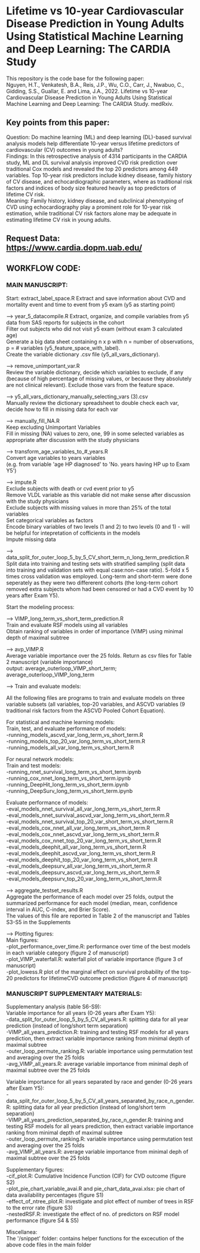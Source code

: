 # Lifetime vs 10-year Cardiovascular Disease Prediction in Young Adults Using Statistical Machine Learning and Deep Learning: The CARDIA Study

This repository is the code base for the following paper:  
Nguyen, H.T., Venkatesh, B.A., Reis, J.P., Wu, C.O., Carr, J., Nwabuo, C., Gidding, S.S., Guallar, E. and Lima, J.A., 2022. Lifetime vs 10-year Cardiovascular Disease Prediction in Young Adults Using Statistical Machine Learning and Deep Learning: The CARDIA Study. medRxiv.


## Key points from this paper:

Question: Do machine learning (ML) and deep learning (DL)-based survival analysis models help differentiate 10-year versus lifetime predictors of cardiovascular (CV) outcomes in young adults?   
Findings: In this retrospective analysis of 4314 participants in the CARDIA study, ML and DL survival analysis improved CVD risk prediction over traditional Cox models and revealed the top 20 predictors among 449 variables. Top 10-year risk predictors include kidney disease, family history of CV disease, and echocardiographic parameters, where as traditional risk factors and indices of body size featured heavily as top predictors of lifetime CV risk.     
Meaning: Family history, kidney disease, and subclinical phenotyping of CVD using echocardiography play a prominent role for 10-year risk estimation, while traditional CV risk factors alone may be adequate in estimating lifetime CV risk in young adults.

## Request Data: https://www.cardia.dopm.uab.edu/ 

##  WORKFLOW CODE:

### MAIN MANUSCRIPT: 

Start: extract_label_space.R
Extract and save information about CVD and mortality event and time to event from y5 exam (y5 as starting point)


--> year_5_datacompile.R
Extract, organize, and compile variables from y5 data from SAS reports for subjects in the cohort   
Filter out subjects who did not visit y5 exam (without exam 3 calculated age)    
Generate a big data sheet containing n x p with n = number of observations, p = # variables (y5_feature_space_with_label).  
Create the variable dictionary .csv file (y5_all_vars_dictionary).  
  
  
--> remove_unimportant_var.R  
Review the variable dictionary, decide which variables to exclude, if any (because of high percentage of missing values, or because they absolutely are not clinical relevant). Exclude those vars from the feature space.  
  
  
--> y5_all_vars_dictionary_manually_selecting_vars (3).csv    
Manually review the dictionary spreadsheet to double check each var, decide how to fill in missing data for each var  
  
  
--> manually_fill_NA.R  
Keep excluding Unimportant Variables   
Fill in missing (NA) values to zero, one, 99 in some selected variables as appropriate after discussion with the study physicians   


--> transform_age_variables_to_#_years.R  
Convert age variables to years variables   
(e.g. from variable 'age HP diagnosed' to 'No. years having HP up to Exam Y5')  
  
  
--> impute.R  
Exclude subjects with death or cvd event prior to y5  
Remove VLDL variable as this variable did not make sense after discussion with the study physicians  
Exclude subjects with missing values in more than 25% of the total variables  
Set categorical variables as factors  
Encode binary variables of two levels (1 and 2) to two levels (0 and 1) - will be helpful for intepretation of cofficients in the models   
Impute missing data  
  
  
-->  data_split_for_outer_loop_5_by_5_CV_short_term_n_long_term_prediction.R  
Split data into training and testing sets with stratified sampling (split data into training and validation sets with equal case:non-case ratio). 5-fold x 5 times   cross validation was employed. Long-term and short-term were done seperately as they were two differerent cohorts (the long-term cohort removed extra subjects whom had been censored or had a CVD event by 10 years after Exam Y5).  
  
  
  
  
Start the modeling process:  

--> VIMP_long_term_vs_short_term_prediction.R  
Train and evaluate RSF models using all variables  
Obtain ranking of variables in order of importance (VIMP) using minimal depth of maximal subtree  
  
  
--> avp_VIMP.R    
Average variable importance over the 25 folds. Return as csv files for Table 2 manuscript (variable importance)  
output: average_outerloop_VIMP_short_term; average_outerloop_VIMP_long_term  
  
  
--> Train and evaluate models:  

All the following files are programs to train and evaluate models on three variable subsets (all variables, top-20 variables, and ASCVD variables (9 traditional risk factors from the ASCVD Pooled Cohort Equation).  

For statistical and machine learning models:   
Train, test, and evaluate performance of models:  
-running_models_ascvd_var_long_term_vs_short_term.R  
-running_models_top_20_var_long_term_vs_short_term.R  
-running_models_all_var_long_term_vs_short_term.R  
  
For neural network models:  
Train and test models:  
-running_nnet_survival_long_term_vs_short_term.ipynb  
-running_cox_nnet_long_term_vs_short_term.ipynb  
-running_DeepHit_long_term_vs_short_term.ipynb  
-running_DeepSurv_long_term_vs_short_term.ipynb  
  
Evaluate performance of models:    
-eval_models_nnet_survival_all_var_long_term_vs_short_term.R  
-eval_models_nnet_survival_ascvd_var_long_term_vs_short_term.R  
-eval_models_nnet_survival_top_20_var_short_term_vs_short_term.R  
-eval_models_cox_nnet_all_var_long_term_vs_short_term.R  
-eval_models_cox_nnet_ascvd_var_long_term_vs_short_term.R  
-eval_models_cox_nnet_top_20_var_long_term_vs_short_term.R  
-eval_models_deephit_all_var_long_term_vs_short_term.R  
-eval_models_deephit_ascvd_var_long_term_vs_short_term.R  
-eval_models_deephit_top_20_var_long_term_vs_short_term.R  
-eval_models_deepsurv_all_var_long_term_vs_short_term.R  
-eval_models_deepsurv_ascvd_var_long_term_vs_short_term.R  
-eval_models_deepsurv_top_20_var_long_term_vs_short_term.R  

  
  
--> aggregate_testset_results.R  
Aggregate the performance of each model over 25 folds, output the summarized performance for each model (median, mean, confidence interval in AUC, C-index, and Brier Score).  
The values of this file are reported in Table 2 of the manuscript and Tables S3-S5 in the Supplements  


--> Plotting figures:  
Main figures:  
-plot_performance_over_time.R: performance over time of the best models in each variable category (figure 2 of manuscript)  
-plot_VIMP_waterfall.R: waterfall plot of variable importance (figure 3 of manuscript)  
-plot_lowess.R plot of the marginal effect on survival probability of the top-20 predictors for lifetimeCVD outcome prediction (figure 4 of manuscript)  




### MANUSCRIPT SUPPLEMENTARY MATERIALS:   
  
Supplementary analysis (table S6-S9):  
Variable importance for all years (0-26 years after Exam Y5):  
-data_split_for_outer_loop_5_by_5_CV_all_years.R: splitting data for all year prediction (instead of long/short term separation)  
-VIMP_all_years_prediction.R: training and testing RSF models for all years prediction, then extract variable importance ranking from minimal depth of maximal subtree  
-outer_loop_permute_ranking.R: variable importance using permutation test and averaging over the 25 folds    
-avg_VIMP_all_years.R: average variable importance from minimal deph of maximal subtree over the 25 folds  

Variable importance for all years separated by race and gender (0-26 years after Exam Y5):  
-data_split_for_outer_loop_5_by_5_CV_all_years_separated_by_race_n_gender.R: splitting data for all year prediction (instead of long/short term separation)  
-VIMP_all_years_prediction_separated_by_race_n_gender.R: training and testing RSF models for all years prediction, then extract variable importance ranking from minimal depth of maximal subtree  
-outer_loop_permute_ranking.R: variable importance using permutation test and averaging over the 25 folds    
-avg_VIMP_all_years.R: average variable importance from minimal deph of maximal subtree over the 25 folds  
 

Supplementary figures:  
-cif_plot.R: Cumulative Incidence Function (CIF) for CVD outcome (figure S2)  
-plot_pie_chart_variable_avai.R and pie_chart_data_avai.xlsx: pie chart of data availability percentages (figure S1)  
-effect_of_ntree_plot.R: investigate and plot effect of number of trees in RSF to the error rate (figure S3)  
-nestedRSF.R: investigate the effect of no. of predictors on RSF model performance (figure S4 & S5)  
  
  
Miscellanea:   
The '/snippet' folder: contains helper functions for the excecution of the above code files in the main folder     
